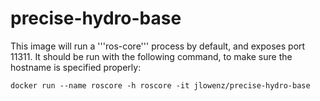 precise-hydro-base
==========

This image will run a '''ros-core''' process by default, and exposes port 11311. It should be run with the following command, to make sure the hostname is specified properly:

    docker run --name roscore -h roscore -it jlowenz/precise-hydro-base
